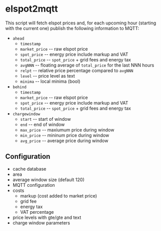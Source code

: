 # elspot2mqtt

This script will fetch elspot prices and, for each upcoming hour (starting with the current one) publish the following information to MQTT:

- `ahead`
  - `timestamp`
  - `market_price` -- raw elspot price
  - `spot_price` -- energy price include markup and VAT
  - `total_price` -- `spot_price` + grid fees and energy tax
  - `avgNNN` -- floating average of `total_price` for the last NNN hours
  - `relpt` -- relative price percentage compared to `avgNNN`
  - `level` -- price level as text
  - `minima` -- local minima (bool)
- `behind`
  - `timestamp`
  - `market_price` -- raw elspot price
  - `spot_price` -- energy price include markup and VAT
  - `total_price` -- `spot_price` + grid fees and energy tax
- `chargewindow`
  - `start` -- start of window
  - `end` -- end of window
  - `max_price` -- maxiumum price during window
  - `min_price` -- mininum price during window
  - `avg_price` -- average price during window

## Configuration

- cache database
- area
- average window size (default 120)
- MQTT configuration
- costs
  - markup (cost added to market price)
  - grid fee
  - energy tax
  - VAT percentage
- price levels with gte/gte and text
- charge window parameters
